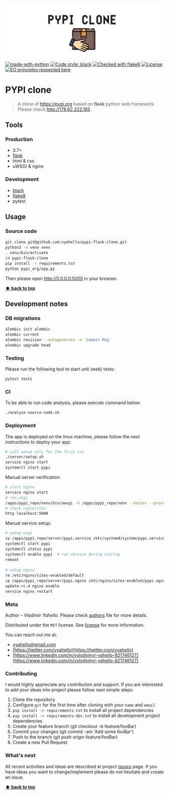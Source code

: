 ![Screenshot](logo.png)

[![made-with-python](https://img.shields.io/badge/Made%20with-Python-1f425f.svg)](https://www.python.org/)
[![Code style: black](https://img.shields.io/badge/code%20style-black-000000.svg)](https://github.com/psf/black)
[![Checked with flake8](https://img.shields.io/badge/flake8-checked-blue)](http://flake8.pycqa.org/)
[![License](https://img.shields.io/badge/license-MIT-green.svg)](LICENSE.md)
[![EO principles respected here](https://www.elegantobjects.org/badge.svg)](https://www.elegantobjects.org)

# PYPI clone

> A clone of https://pypi.org based on **flask** python web framework. Please check http://178.62.222.165.

## Tools

### Production
- 3.7+
- [flask](https://flask.palletsprojects.com/en/2.0.x/) 
- html & css 
- uWSGI & nginx

### Development

- [black](https://black.readthedocs.io/en/stable/)
- [flake8](http://flake8.pycqa.org/en/latest/)
- pytest

## Usage

### Source code

```bash
git clone git@github.com:vyahello/pypi-flask-clone.git
python3 -m venv venv 
. venv/bin/activate
cd pypi-flask-clone
pip install -r requirements.txt
python pypi_org/app.py
```

Then please open http://0.0.0.0:5000 in your browser.

**[⬆ back to top](#pypi-clone)**

## Development notes

### DB migrations 
```bash
alembic init alembic
alembic current 
alembic revision --autogenerate -m 'Commit Msg'
alembic upgrade head
```

### Testing 

Please run the following tool to start unit (web) tests:
```bash
pytest tests
```

### CI

To be able to run code analysis, please execute command below:
```bash
./analyse-source-code.sh
```

### Deployment

The app is deployed on the linux machine, please follow the next instructions to deploy your app:

```bash
# call setup only for the first run
./server/setup.sh
service nginx start
systemctl start pypi
```

Manual server verification:
```bash
# start nginx
service nginx start
# run wsgi
/apps/pypi_repo/venv/bin/uwsgi -H /apps/pypi_repo/venv --master --processes 4 --threads 2 --http :5000 --manage-script-name --python-path /apps/pypi_repo --mount /=wsgi:app
# check connection 
http localhost:5000
```

Manual service setup:
```bash
# setup wsgi
cp /apps/pypi_repo/server/pypi.service /etc/systemd/system/pypi.service
systemctl start pypi
systemctl status pypi
systemctl enable pypi  # run service during startup
reboot

# setup nginx
rm /etc/nginx/sites-enabled/default
cp /apps/pypi_repo/server/pypi.nginx /etc/nginx/sites-enabled/pypi.nginx
update-rc.d nginx enable
service nginx restart
```

### Meta

Author – _Vladimir Yahello_. Please check [authors](AUTHORS.md) file for more details.

Distributed under the `MIT` license. See [license](LICENSE.md) for more information.

You can reach out me at:
* [vyahello@gmail.com](vyahello@gmail.com)
* [https://twitter.com/vyahello](https://twitter.com/vyahello)
* [https://www.linkedin.com/in/volodymyr-yahello-821746127](https://www.linkedin.com/in/volodymyr-yahello-821746127)

### Contributing

I would highly appreciate any contribution and support. If you are interested to add your ideas into project please follow next simple steps:

1. Clone the repository
2. Configure `git` for the first time after cloning with your `name` and `email`
3. `pip install -r requirements.txt` to install all project dependencies
4. `pip install -r requirements-dev.txt` to install all development project dependencies
5. Create your feature branch (git checkout -b feature/fooBar)
6. Commit your changes (git commit -am 'Add some fooBar')
7. Push to the branch (git push origin feature/fooBar)
8. Create a new Pull Request

### What's next

All recent activities and ideas are described at project [issues](https://github.com/vyahello/pypi/issues) page. 
If you have ideas you want to change/implement please do not hesitate and create an issue.

**[⬆ back to top](#pypi-clone)**
